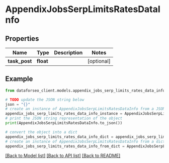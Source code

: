# AppendixJobsSerpLimitsRatesDataInfo


## Properties

Name | Type | Description | Notes
------------ | ------------- | ------------- | -------------
**task_post** | **float** |  | [optional] 

## Example

```python
from dataforseo_client.models.appendix_jobs_serp_limits_rates_data_info import AppendixJobsSerpLimitsRatesDataInfo

# TODO update the JSON string below
json = "{}"
# create an instance of AppendixJobsSerpLimitsRatesDataInfo from a JSON string
appendix_jobs_serp_limits_rates_data_info_instance = AppendixJobsSerpLimitsRatesDataInfo.from_json(json)
# print the JSON string representation of the object
print(AppendixJobsSerpLimitsRatesDataInfo.to_json())

# convert the object into a dict
appendix_jobs_serp_limits_rates_data_info_dict = appendix_jobs_serp_limits_rates_data_info_instance.to_dict()
# create an instance of AppendixJobsSerpLimitsRatesDataInfo from a dict
appendix_jobs_serp_limits_rates_data_info_from_dict = AppendixJobsSerpLimitsRatesDataInfo.from_dict(appendix_jobs_serp_limits_rates_data_info_dict)
```
[[Back to Model list]](../README.md#documentation-for-models) [[Back to API list]](../README.md#documentation-for-api-endpoints) [[Back to README]](../README.md)


